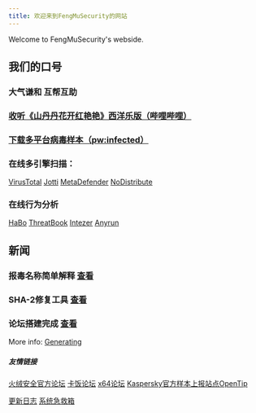 ```yaml
---
title: 欢迎来到FengMuSecurity的网站
---
```


Welcome to FengMuSecurity's webside.


## 我们的口号

### 大气谦和 互帮互助

### [收听《山丹丹花开红艳艳》西洋乐版（哔哩哔哩）]( https://www.bilibili.com/video/BV1fT411w7Y5?share_source=copy_web&vd_source=d170321c549780daa8eecb0e5f1dfb4c)
### [下载多平台病毒样本（pw:infected）](https://pro.huang1111.cn/s/ZWNSy)


### 在线多引擎扫描：
[ VirusTotal](https://www.virustotal.com/#/home/upload)
[ Jotti](http://virusscan.jotti.org/)
[ MetaDefender](https://metadefender.opswat.com/#!/)
[ NoDistribute](https://nodistribute.com/)
### 在线行为分析
[ HaBo](https://habo.qq.com/)
[ ThreatBook](https://s.threatbook.cn/)
[  Intezer](https://analyze.intezer.com/#/)
[ Anyrun](https://app.any.run/)


## 新闻
### 报毒名称简单解释 [查看](virusname.html)
### SHA-2修复工具 [查看](fix.md)
### 论坛搭建完成 [查看](newbbs.html)

More info: [Generating](https://hexo.io/docs/generating.html)



##### 友情链接
[火绒安全官方论坛](bbs.huorong.cn)
[卡饭论坛](bbs.kafan.cn)
[x64论坛](https://bbs.x64.site/)
[Kaspersky官方样本上报站点OpenTip](https://opentip.kaspersky.com/)


[更新日志](updata.html)
[系统急救箱](systools.html)
